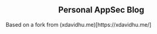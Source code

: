 <p align="center">
    <h2 align="center">Personal AppSec Blog </h2>
    </p>
    Based on a fork from (xdavidhu.me)[https://xdavidhu.me/]

